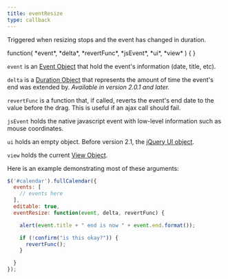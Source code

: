 ```yaml
---
title: eventResize
type: callback
---
```


Triggered when resizing stops and the event has changed in duration.

<div class='spec' markdown='1'>
function( *event*, *delta*, *revertFunc*, *jsEvent*, *ui*, *view* ) { }
</div>

`event` is an [Event Object](event-object) that hold the event's information (date, title, etc).

`delta` is a [Duration Object](moment-duration) that represents the amount of time the event's end was extended by. *Available in version 2.0.1 and later.*

`revertFunc` is a function that, if called, reverts the event's end date to the value before the drag. This is useful if an ajax call should fail.

`jsEvent` holds the native javascript event with low-level information such as mouse coordinates.

`ui` holds an empty object. Before version 2.1, the [jQuery UI object](http://jqueryui.com/demos/resizable/).

`view` holds the current [View Object](view-object).

Here is an example demonstrating most of these arguments:

```js
$('#calendar').fullCalendar({
  events: [
    // events here
  ],
  editable: true,
  eventResize: function(event, delta, revertFunc) {

    alert(event.title + " end is now " + event.end.format());

    if (!confirm("is this okay?")) {
      revertFunc();
    }

  }
});
```
